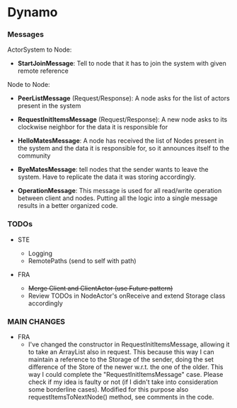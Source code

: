 # Dynamo



### Messages

ActorSystem to Node:

- **StartJoinMessage**: Tell to node that it has to join the system with given remote reference

Node to Node:

- **PeerListMessage** (Request/Response): A node asks for the list of actors present in the system
- **RequestInitItemsMessage** (Request/Response): A new node asks to its clockwise neighbor for the data it is responsible for

- **HelloMatesMessage**: A node has received the list of Nodes present in the system and the data it is responsible for, so it announces itself to the community
- **ByeMatesMessage**: tell nodes that the sender wants to leave the system. Have to replicate the data it was storing accordingly.

- **OperationMessage**: This message is used for all read/write operation between client and nodes. Putting all the logic into a single message results in a better organized code.
    
 

### TODOs

- STE
    - Logging
    - RemotePaths (send to self with path)

- FRA
    - ~~Merge Client and ClientActor (use Future pattern)~~
    - Review TODOs in NodeActor's onReceive and extend Storage class accordingly
    

### MAIN CHANGES

- FRA 
    - I've changed the constructor in RequestInitItemsMessage, allowing it to take an ArrayList also in request. This because this way I can maintain a reference to 
    the Storage of the sender, doing the set difference of the Store of the newer w.r.t. the one of the older.
    This way I could complete the "RequestInitItemsMessage" case. Please check if my idea is faulty or not (if I didn't take into consideration some borderline cases).
    Modified for this purpose also requestItemsToNextNode() method, see comments in the code.
    